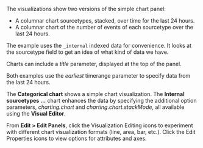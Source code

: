 The visualizations show two versions of the simple chart panel:

-   A columnar chart sourcetypes, stacked, over time for the last 24
    hours.
-   A columnar chart of the number of events of each sourcetype over the last 24 hours.

The example uses the `_internal` indexed data for convenience. It looks at the
sourcetype field to get an idea of what kind of data we have.

Charts can include a *title* parameter, displayed at the top of the
panel.

Both examples use the *earliest* timerange parameter to specify data
from the last 24 hours.

The **Categorical chart** shows a simple chart visualization. The
**Internal sourcetypes ...** chart enhances the data by specifying the
additional option parameters, *charting.chart* and
*charting.chart.stackMode*, all available using the **Visual Editor**.

From **Edit > Edit Panels**, click the Visualization Editing icons to experiment with
different chart visualization formats (line, area, bar, etc.). Click the Edit Properties
icons to view options for attributes and axes.
